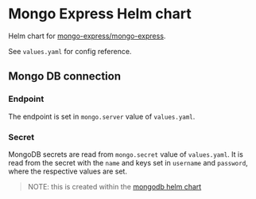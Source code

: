 # Mongo Express Helm chart

Helm chart for [mongo-express/mongo-express](https://github.com/mongo-express/mongo-express).

See `values.yaml` for config reference.

## Mongo DB connection

### Endpoint

The endpoint is set in `mongo.server` value of `values.yaml`.

### Secret

MongoDB secrets are read from `mongo.secret` value of `values.yaml`.
It is read from the secret with the `name` and keys set in `username` and `password`, where the respective values are set.

>NOTE: this is created within the [mongodb helm chart](../charts/mongodb)
